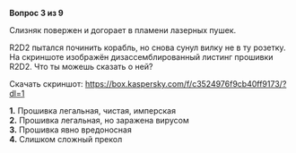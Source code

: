 **Вопрос 3 из 9**  

Слизняк повержен и догорает в пламени лазерных пушек.

R2D2 пытался починить корабль, но снова сунул вилку не в ту розетку. На скриншоте изображён дизассемблированный листинг прошивки R2D2. Что ты можешь сказать о ней?

Скачать скриншот: https://box.kaspersky.com/f/c3524976f9cb40ff9173/?dl=1

**1.** Прошивка легальная, чистая, имперская  
**2.** Прошивка легальная, но заражена вирусом  
**3.** Прошивка явно вредоносная  
**4.** Слишком сложный прекол
